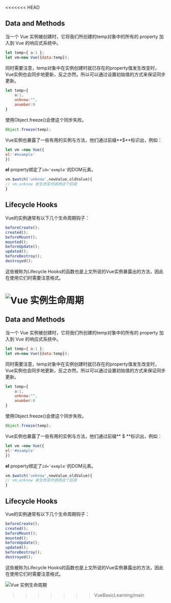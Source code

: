 <<<<<<< HEAD
## Data and Methods

当一个 Vue 实例被创建时，它将我们所创建的temp对象中的所有的 property 加入到 Vue 的响应式系统中。

```js
let temp={ a:1 };
let vm=new Vue({data:temp});
```
同时需要注意，temp对象中在实例创建时就已存在的property值发生改变时，Vue实例也会同步地更新，反之亦然。所以可以通过设置初始值的方式来保证同步更新。

```js
let temp={
	a:1,
	unknow:"",
	anumber:0
}
```

使用Object.freeze()会使这个同步失败。

```js
Object.freeze(temp);
```

Vue实例也暴露了一些有用的实例与方法，他们通过前缀**$**标识出，例如：

```js
let vm =new Vue({
el:'#example'
})
```

**el** property绑定了`id='exmple'`的DOM元素。

```js
vm.$watch('unknow',newValue,oldValue){
// vm.unknow 发生改变时调用这个回调
}
```

## Lifecycle Hooks

Vue的实例通常有以下几个生命周期钩子：

```js
beforeCreate();
created();
beforeMount();
mounted();
beforeUpdate();
updated();
beforeDestroy();
destroyed();
```

这些被称为Lifecycle Hooks的函数也是上文所说的Vue实例暴露出的方法，因此在使用它们时需要注意格式。

![Vue 实例生命周期](https://cn.vuejs.org/images/lifecycle.png)
=======
## Data and Methods

当一个 Vue 实例被创建时，它将我们所创建的temp对象中的所有的 property 加入到 Vue 的响应式系统中。

```js
let temp={ a:1 };
let vm=new Vue({data:temp});
```
同时需要注意，temp对象中在实例创建时就已存在的property值发生改变时，Vue实例也会同步地更新，反之亦然。所以可以通过设置初始值的方式来保证同步更新。

```js
let temp={
	a:1,
	unknow:"",
	anumber:0
}
```

使用Object.freeze()会使这个同步失败。

```js
Object.freeze(temp);
```

Vue实例也暴露了一些有用的实例与方法，他们通过前缀** $ **标识出，例如：

```js
let vm =new Vue({
el:'#example'
})
```

**el** property绑定了`id='exmple'`的DOM元素。

```js
vm.$watch('unknow',newValue,oldValue){
// vm.unknow 发生改变时调用这个回调
}
```

## Lifecycle Hooks

Vue的实例通常有以下几个生命周期钩子：

```js
beforeCreate();
created();
beforeMount();
mounted();
beforeUpdate();
updated();
beforeDestroy();
destroyed();
```

这些被称为Lifecycle Hooks的函数也是上文所说的Vue实例暴露出的方法，因此在使用它们时需要注意格式。

![Vue 实例生命周期](https://cn.vuejs.org/images/lifecycle.png)
>>>>>>> VueBasicLearning/main
